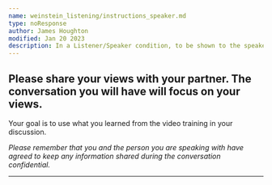 ```yaml
---
name: weinstein_listening/instructions_speaker.md
type: noResponse
author: James Houghton
modified: Jan 20 2023
description: In a Listener/Speaker condition, to be shown to the speaker during discussion
---
```


## Please share your views with your partner. The conversation you will have will focus on your views.

Your goal is to use what you learned from the video training in your discussion.

_Please remember that you and the person you are speaking with have agreed to keep any information shared during the conversation confidential._

---
